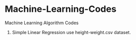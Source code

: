 # Machine-Learning-Codes
Machine Learning Algorithm Codes
1. Simple Linear Regression use height-weight.csv dataset.
